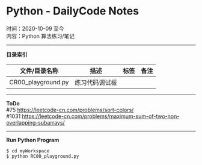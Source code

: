 # Python - DailyCode Notes
  
时间：2020-10-09 至今  
内容：Python 算法练习/笔记  
  
- - -  
**目录索引**  

| 文件/目录名称           | 描述                       | 标签      | 备注   |
|--------------------|--------------------------|---------|------|
| CR00_playground.py | 练习代码调试板                  |         |      |

- - -  
**ToDo**  
 #75 https://leetcode-cn.com/problems/sort-colors/  
 #1031 https://leetcode-cn.com/problems/maximum-sum-of-two-non-overlapping-subarrays/

- - -  
**Run Python Program**  
```shell
$ cd myWorkspace
$ python RC00_playground.py
```

